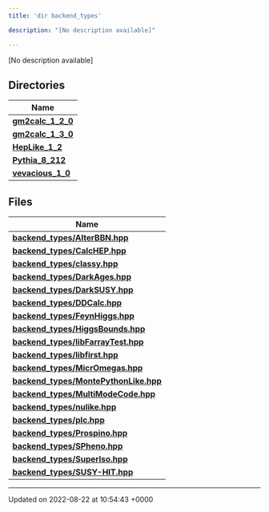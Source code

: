 ```yaml
---
title: 'dir backend_types'

description: "[No description available]"

---
```







[No description available]

## Directories

| Name           |
| -------------- |
| **[gm2calc_1_2_0](/documentation/code/gambit_2-2/files/dir_3882af314fbae13225da1aacf68a32d3/#dir-gm2calc-1-2-0)**  |
| **[gm2calc_1_3_0](/documentation/code/gambit_2-2/files/dir_e3ec43b41a0f060c1c56e88f55222135/#dir-gm2calc-1-3-0)**  |
| **[HepLike_1_2](/documentation/code/gambit_2-2/files/dir_6fccc6c9828a1b32c79249090280a5fa/#dir-heplike-1-2)**  |
| **[Pythia_8_212](/documentation/code/gambit_2-2/files/dir_f6265655d4928eb9f90e439e34e335a8/#dir-pythia-8-212)**  |
| **[vevacious_1_0](/documentation/code/gambit_2-2/files/dir_f1f2e6ca6d947d21943ec8ed42424e5a/#dir-vevacious-1-0)**  |

## Files

| Name           |
| -------------- |
| **[backend_types/AlterBBN.hpp](/documentation/code/gambit_2-2/files/alterbbn_8hpp/#file-alterbbn.hpp)**  |
| **[backend_types/CalcHEP.hpp](/documentation/code/gambit_2-2/files/calchep_8hpp/#file-calchep.hpp)**  |
| **[backend_types/classy.hpp](/documentation/code/gambit_2-2/files/classy_8hpp/#file-classy.hpp)**  |
| **[backend_types/DarkAges.hpp](/documentation/code/gambit_2-2/files/darkages_8hpp/#file-darkages.hpp)**  |
| **[backend_types/DarkSUSY.hpp](/documentation/code/gambit_2-2/files/darksusy_8hpp/#file-darksusy.hpp)**  |
| **[backend_types/DDCalc.hpp](/documentation/code/gambit_2-2/files/ddcalc_8hpp/#file-ddcalc.hpp)**  |
| **[backend_types/FeynHiggs.hpp](/documentation/code/gambit_2-2/files/feynhiggs_8hpp/#file-feynhiggs.hpp)**  |
| **[backend_types/HiggsBounds.hpp](/documentation/code/gambit_2-2/files/higgsbounds_8hpp/#file-higgsbounds.hpp)**  |
| **[backend_types/libFarrayTest.hpp](/documentation/code/gambit_2-2/files/libfarraytest_8hpp/#file-libfarraytest.hpp)**  |
| **[backend_types/libfirst.hpp](/documentation/code/gambit_2-2/files/libfirst_8hpp/#file-libfirst.hpp)**  |
| **[backend_types/MicrOmegas.hpp](/documentation/code/gambit_2-2/files/micromegas_8hpp/#file-micromegas.hpp)**  |
| **[backend_types/MontePythonLike.hpp](/documentation/code/gambit_2-2/files/montepythonlike_8hpp/#file-montepythonlike.hpp)**  |
| **[backend_types/MultiModeCode.hpp](/documentation/code/gambit_2-2/files/multimodecode_8hpp/#file-multimodecode.hpp)**  |
| **[backend_types/nulike.hpp](/documentation/code/gambit_2-2/files/nulike_8hpp/#file-nulike.hpp)**  |
| **[backend_types/plc.hpp](/documentation/code/gambit_2-2/files/plc_8hpp/#file-plc.hpp)**  |
| **[backend_types/Prospino.hpp](/documentation/code/gambit_2-2/files/prospino_8hpp/#file-prospino.hpp)**  |
| **[backend_types/SPheno.hpp](/documentation/code/gambit_2-2/files/spheno_8hpp/#file-spheno.hpp)**  |
| **[backend_types/SuperIso.hpp](/documentation/code/gambit_2-2/files/superiso_8hpp/#file-superiso.hpp)**  |
| **[backend_types/SUSY-HIT.hpp](/documentation/code/gambit_2-2/files/susy-hit_8hpp/#file-susy-hit.hpp)**  |






-------------------------------

Updated on 2022-08-22 at 10:54:43 +0000
